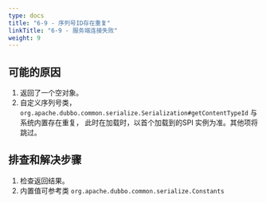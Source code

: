 ```yaml
---
type: docs
title: "6-9 - 序列号ID存在重复"
linkTitle: "6-9 - 服务端连接失败"
weight: 9
---
```



## 可能的原因

1. 返回了一个空对象。
2. 自定义序列号类，`org.apache.dubbo.common.serialize.Serialization#getContentTypeId` 与系统内置存在重复，
此时在加载时，以首个加载到的SPI 实例为准。其他项将跳过。

## 排查和解决步骤

1. 检查返回结果。
2. 内置值可参考类 `org.apache.dubbo.common.serialize.Constants`
 
<p style="margin-top: 3rem;"> </p>